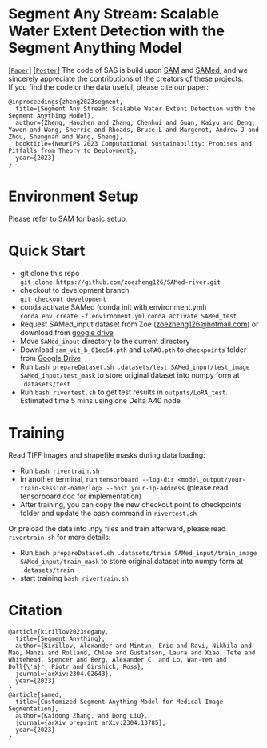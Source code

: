 # Segment Any Stream: Scalable Water Extent Detection with the Segment Anything Model
[[`Paper`](https://openreview.net/forum?id=BaZZzH7EgA)] [[`Poster`](https://openreview.net/pdf?id=BaZZzH7EgA)]
The code of SAS is build upon [SAM](https://github.com/facebookresearch/segment-anything) and [SAMed](https://github.com/hitachinsk/SAMed), and we sincerely appreciate the contributions of the creators of these projects.\
If you find the code or the data useful, please cite our paper:
```
@inproceedings{zheng2023segment,
  title={Segment Any Stream: Scalable Water Extent Detection with the Segment Anything Model},
  author={Zheng, Haozhen and Zhang, Chenhui and Guan, Kaiyu and Deng, Yawen and Wang, Sherrie and Rhoads, Bruce L and Margenot, Andrew J and Zhou, Shengnan and Wang, Sheng},
  booktitle={NeurIPS 2023 Computational Sustainability: Promises and Pitfalls from Theory to Deployment},
  year={2023}
}
```

# Environment Setup
Please refer to [SAM](https://github.com/facebookresearch/segment-anything) for basic setup.

# Quick Start
* git clone this repo \
```git clone https://github.com/zoezheng126/SAMed-river.git```
* checkout to development branch \
```git checkout development```
* conda activate SAMed (conda init with environment.yml) \
```conda env create -f environment.yml```
```conda activate SAMed_test```
* Request SAMed_input dataset from Zoe (zoezheng126@hotmail.com) or download from [google drive](https://drive.google.com/drive/folders/1I36LyUu1Ad1rmoFbcPCDzz3QKWsmqUGD?usp=drive_link)
* Move `SAMed_input` directory to the current directory
* Download `sam_vit_b_01ec64.pth` and `LoRA8.pth` to `checkpoints` folder from [Google Drive](https://drive.google.com/drive/folders/16L5es291O221JxK5KmYK9pg55dnm9UKH?usp=sharing)
* Run `bash prepareDataset.sh .datasets/test SAMed_input/test_image SAMed_input/test_mask` to store original dataset into numpy form at `.datasets/test`
* Run `bash rivertest.sh` to get test results in `outputs/LoRA_test`. Estimated time 5 mins using one Delta A40 node 

# Training
Read TIFF images and shapefile masks during data loading:
* Run `bash rivertrain.sh` 
* In another terminal, run `tensorboard --log-dir <model_output/your-train-session-name/log> --host your-ip-address` (please read tensorboard doc for implementation) 
* After training, you can copy the new checkout point to checkpoints folder and update the bash command in `rivertest.sh`

Or preload the data into .npy files and train afterward, please read `rivertrain.sh` for more details:
* Run `bash prepareDataset.sh .datasets/train SAMed_input/train_image SAMed_input/train_mask` to store original dataset into numpy form at `.datasets/train`
* start training `bash rivertrain.sh`

# Citation
```
@article{kirillov2023segany,
  title={Segment Anything},
  author={Kirillov, Alexander and Mintun, Eric and Ravi, Nikhila and Mao, Hanzi and Rolland, Chloe and Gustafson, Laura and Xiao, Tete and Whitehead, Spencer and Berg, Alexander C. and Lo, Wan-Yen and Doll{\'a}r, Piotr and Girshick, Ross},
  journal={arXiv:2304.02643},
  year={2023}
}
@article{samed,
  title={Customized Segment Anything Model for Medical Image Segmentation},
  author={Kaidong Zhang, and Dong Liu},
  journal={arXiv preprint arXiv:2304.13785},
  year={2023}
}
```



